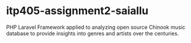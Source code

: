 # itp405-assignment2-saiallu
PHP Laravel Framework applied to analyzing open source Chinook music database to provide insights into genres and artists over the centuries.
